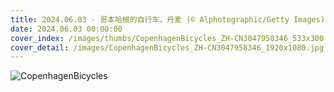 ```yaml
---
title: 2024.06.03 - 哥本哈根的自行车，丹麦 (© Alphotographic/Getty Images)
date: 2024.06.03 00:00:00
cover_index: /images/thumbs/CopenhagenBicycles_ZH-CN3047958346_533x300.jpg
cover_detail: /images/CopenhagenBicycles_ZH-CN3047958346_1920x1080.jpg
---
```


![CopenhagenBicycles](/images/CopenhagenBicycles_ZH-CN3047958346_1920x1080.jpg)
